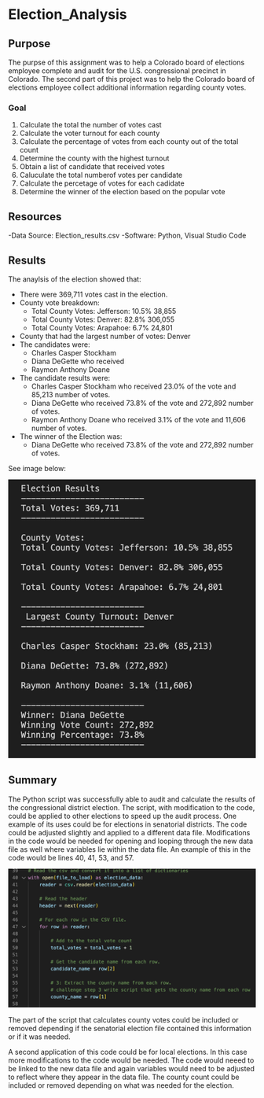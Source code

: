 # **Election_Analysis**

## **Purpose**
The purpse of this assignment was to help a Colorado board of elections employee complete and audit for the U.S. congressional precinct in Colorado. The second part of this project was to help the Colorado board of elections employee collect additional information regarding county votes.

### **Goal**
1. Calculate the total the number of votes cast
2. Calculate the voter turnout for each county
3. Calculate the percentage of votes from each county out of the total count
4. Determine the county with the highest turnout
5. Obtain a list of candidate that received votes
6. Caluculate the total numberof votes per candidate
7. Calculate the percetage of votes for each cadidate
8. Determine the winner of the election based on the popular vote

## **Resources**
-Data Source: Election_results.csv
-Software: Python, Visual Studio Code

## **Results**
The anaylsis of the election showed that:
- There were 369,711 votes cast in the election.
- County vote breakdown:
  - Total County Votes: Jefferson: 10.5% 38,855
  - Total County Votes: Denver: 82.8% 306,055
  - Total County Votes: Arapahoe: 6.7% 24,801
- County that had the largest number of votes: Denver
- The candidates were:
  - Charles Casper Stockham
  - Diana DeGette who received
  - Raymon Anthony Doane
- The candidate results were:
  - Charles Casper Stockham who received 23.0% of the vote and 85,213 number of votes.
  - Diana DeGette who received 73.8% of the vote and 272,892 number of votes.
  - Raymon Anthony Doane who received 3.1% of the vote and 11,606 number of votes.
- The winner of the Election was:
  - Diana DeGette who received 73.8% of the vote and 272,892 number of votes.

See image below:

![this is an image](results.png)

## **Summary**
The Python script was successfully able to audit and calculate the results of the congressional district election. The script, with modification to the code, could be applied to other elections to speed up the audit process. One example of its uses could be for elections in senatorial districts. The code could be adjusted slightly and applied to a different data file. Modifications in the code would be needed for opening and looping through the new data file as well where variables lie within the data file. An example of this in the code would be lines 40, 41, 53, and 57.

![code example](code.png)

The part of the script that calculates county votes could be included or removed depending if the senatorial election file contained this information or if it was needed.

A second application of this code could be for local elections. In this case more modifications to the code would be needed. The code would neeed to be linked to the new data file and again variables would need to be adjusted to reflect where they appear in the data file. The county count could be included or removed depending on what was needed for the election.





